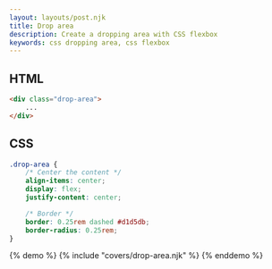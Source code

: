 ```yaml
---
layout: layouts/post.njk
title: Drop area
description: Create a dropping area with CSS flexbox
keywords: css dropping area, css flexbox
---
```


## HTML

```html
<div class="drop-area">
    ...
</div>
```

## CSS

```css
.drop-area {
    /* Center the content */
    align-items: center;
    display: flex;
    justify-content: center;

    /* Border */
    border: 0.25rem dashed #d1d5db;
    border-radius: 0.25rem;
}
```

{% demo %}
{% include "covers/drop-area.njk" %}
{% enddemo %}
